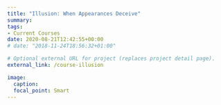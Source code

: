 ```yaml
---
title: "Illusion: When Appearances Deceive"
summary:
tags:
- Current Courses
date: 2020-08-21T12:42:55+00:00
# date: "2018-11-24T18:56:32+01:00"

# Optional external URL for project (replaces project detail page).
external_link: /course-illusion

image:
  caption:
  focal_point: Smart
---
```

